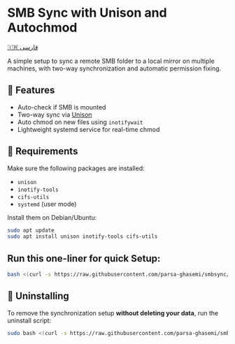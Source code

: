 # SMB Sync with Unison and Autochmod

[🇮🇷 فارسی](README.fa.md)

A simple setup to sync a remote SMB folder to a local mirror on multiple machines, with two-way synchronization and automatic permission fixing.

## 🔧 Features

- Auto-check if SMB is mounted
- Two-way sync via [Unison](https://www.cis.upenn.edu/~bcpierce/unison/)
- Auto chmod on new files using `inotifywait`
- Lightweight systemd service for real-time chmod

## 🧩 Requirements

Make sure the following packages are installed:

- `unison`
- `inotify-tools`
- `cifs-utils`
- `systemd` (user mode)

Install them on Debian/Ubuntu:

```bash
sudo apt update
sudo apt install unison inotify-tools cifs-utils
```

## Run this one-liner for quick Setup:
```bash
bash <(curl -s https://raw.githubusercontent.com/parsa-ghasemi/smbsync/main/install.sh)
```

## 🧹 Uninstalling

To remove the synchronization setup **without deleting your data**, run the uninstall script:

```bash
sudo bash <(curl -s https://raw.githubusercontent.com/parsa-ghasemi/smbsync/main/uninstall.sh)
